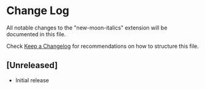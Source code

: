 # Change Log

All notable changes to the "new-moon-italics" extension will be documented in this file.

Check [Keep a Changelog](http://keepachangelog.com/) for recommendations on how to structure this file.

## [Unreleased]

- Initial release
